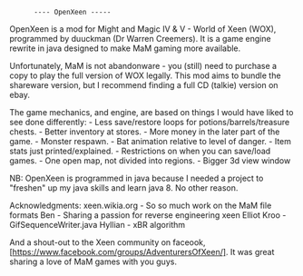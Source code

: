           ---- OpenXeen -----

OpenXeen is a mod for Might and Magic IV & V - World of Xeen (WOX), programmed by duuckman (Dr Warren Creemers).
It is a game engine rewrite in java designed to make MaM gaming more available.



Unfortunately, MaM is not abandonware - you (still) need to purchase a copy to play the full version of WOX legally.
This mod aims to bundle the shareware version, but I recommend finding a full CD (talkie) version on ebay.

The game mechanics, and engine, are based on things I would have liked to see done differently:
    - Less save/restore loops for potions/barrels/treasure chests.
    - Better inventory at stores.
    - More money in the later part of the game.
    - Monster respawn.
    - Bat animation relative to level of danger.
    - Item stats just printed/explained.
    - Restrictions on when you can save/load games.
    - One open map, not divided into regions.
    - Bigger 3d view window


NB: OpenXeen is programmed in java because I needed a project to "freshen" up
    my java skills and learn java 8. No other reason.


Acknowledgments:
    xeen.wikia.org -    So so much work on the MaM file formats
    Ben            -    Sharing a passion for reverse engineering xeen
    Elliot Kroo    -    GifSequenceWriter.java
    Hyllian        -    xBR algorithm

And a shout-out to the Xeen community on faceook, [https://www.facebook.com/groups/AdventurersOfXeen/].
It was great sharing a love of MaM games with you guys.

